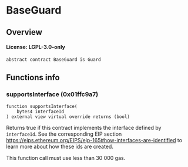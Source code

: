# BaseGuard

## Overview

#### License: LGPL-3.0-only

```solidity
abstract contract BaseGuard is Guard
```


## Functions info

### supportsInterface (0x01ffc9a7)

```solidity
function supportsInterface(
    bytes4 interfaceId
) external view virtual override returns (bool)
```

Returns true if this contract implements the interface defined by `interfaceId`.
See the corresponding EIP section
https://eips.ethereum.org/EIPS/eip-165#how-interfaces-are-identified
to learn more about how these ids are created.

This function call must use less than 30 000 gas.
